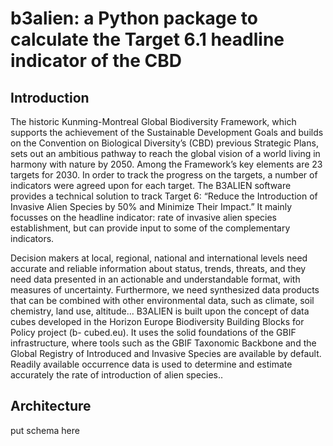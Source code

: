 # b3alien: a Python package to calculate the Target 6.1 headline indicator of the CBD


## Introduction

The historic Kunming-Montreal Global Biodiversity
Framework, which supports the achievement of the
Sustainable Development Goals and builds on the
Convention on Biological Diversity’s (CBD) previous
Strategic Plans, sets out an ambitious pathway to reach
the global vision of a world living in harmony with nature
by 2050. Among the Framework’s key elements are 23
targets for 2030. In order to track the progress on the
targets, a number of indicators were agreed upon for
each target. The B3ALIEN software provides a technical
solution to track Target 6: “Reduce the Introduction of
Invasive Alien Species by 50% and Minimize Their
Impact.” It mainly focusses on the headline indicator: rate
of invasive alien species establishment, but can provide
input to some of the complementary indicators.

Decision makers at local, regional, national and
international levels need accurate and reliable
information about status, trends, threats, and they need
data presented in an actionable and understandable
format, with measures of uncertainty. Furthermore, we
need synthesized data products that can be combined
with other environmental data, such as climate, soil
chemistry, land use, altitude... B3ALIEN is built upon the
concept of data cubes developed in the Horizon Europe
Biodiversity Building Blocks for Policy project (b-
cubed.eu). It uses the solid foundations of the GBIF
infrastructure, where tools such as the GBIF Taxonomic
Backbone and the Global Registry of Introduced and
Invasive Species are available by default. Readily available occurrence data is used to determine and estimate
accurately the rate of introduction of alien species..

## Architecture

put schema here